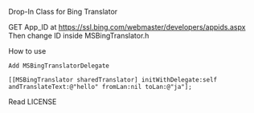 Drop-In Class for Bing Translator

GET App_ID at https://ssl.bing.com/webmaster/developers/appids.aspx
Then change ID inside MSBingTranslator.h

How to use

```objc
Add MSBingTranslatorDelegate

[[MSBingTranslator sharedTranslator] initWithDelegate:self andTranslateText:@"hello" fromLan:nil toLan:@"ja"];
```

Read LICENSE



